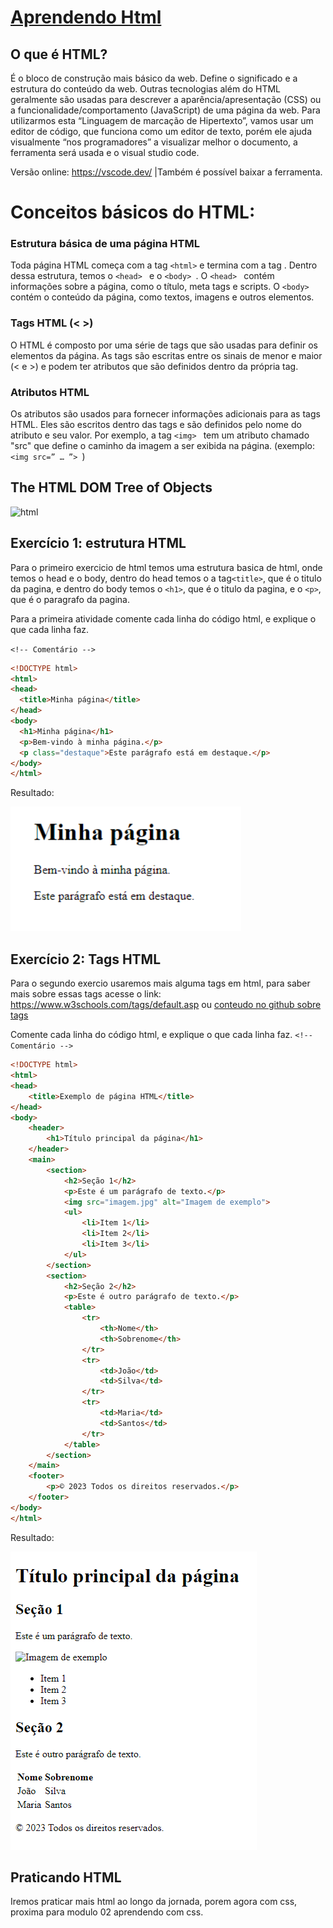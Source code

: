 # [Aprendendo Html](https://docs.google.com/presentation/d/1UqT0jXbwCmHnexhsiOe8PccYZkbgJ6hepK4zqSLSStg/edit?usp=sharing)


## O que é HTML?
É o bloco de construção mais básico da web. Define o significado e a estrutura do conteúdo da web. Outras tecnologias além do HTML geralmente são usadas para descrever a aparência/apresentação (CSS) ou a funcionalidade/comportamento (JavaScript) de uma página da web.
Para utilizarmos esta “Linguagem de marcação de Hipertexto”, vamos usar um editor de código, que funciona como um editor de texto, porém ele ajuda visualmente “nos programadores” a visualizar melhor o documento, a ferramenta será usada e o visual studio code.

Versão online: https://vscode.dev/ |Também é possível baixar a ferramenta.

# Conceitos básicos do HTML:

### Estrutura básica de uma página HTML
Toda página HTML começa com a tag ``<html>`` e termina com a tag </html>. Dentro dessa estrutura, temos o  ``<head> `` e o  ``<body> ``. O  ``<head> `` contém informações sobre a página, como o título, meta tags e scripts. O  ``<body> `` contém o conteúdo da página, como textos, imagens e outros elementos.

### Tags HTML (< >)
O HTML é composto por uma série de tags que são usadas para definir os elementos da página. As tags são escritas entre os sinais de menor e maior (< e >) e podem ter atributos que são definidos dentro da própria tag.
### Atributos HTML
Os atributos são usados para fornecer informações adicionais para as tags HTML. Eles são escritos dentro das tags e são definidos pelo nome do atributo e seu valor. Por exemplo, a tag  ``<img> `` tem um atributo chamado "src" que define o caminho da imagem a ser exibida na página. (exemplo:  ``<img src=” … ”> ``)

## The HTML DOM Tree of Objects

![html](https://www.w3schools.com/js/pic_htmltree.gif)

## Exercício 1: estrutura HTML
Para o primeiro exercicio de html temos uma estrutura basica de html, onde temos o head e o body, dentro do head temos o a tag``<title>``, que é o titulo da pagina, e dentro do body temos o ``<h1>``, que é o titulo da pagina, e o ``<p>``, que é o paragrafo da pagina.

Para a primeira atividade comente cada linha do código html, e explique o que cada linha faz.

``<!-- Comentário -->``

```html
<!DOCTYPE html>
<html>
<head>
  <title>Minha página</title>
</head>
<body>
  <h1>Minha página</h1>
  <p>Bem-vindo à minha página.</p>
  <p class="destaque">Este parágrafo está em destaque.</p>
</body>
</html>
```
Resultado: 

![atividade_01](./img/atividade_01.png)

## Exercício 2: Tags HTML
Para o segundo exercio usaremos mais alguma tags em html, para saber mais sobre essas tags acesse o link: https://www.w3schools.com/tags/default.asp ou [conteudo no github sobre tags](https://github.com/Pquar/PROJETOS-COM-HTML_CSS_JAVASCRIPT/tree/master/APRENDENDO%20html/exercicio%202%20(Tags))

Comente cada linha do código html, e explique o que cada linha faz.
``<!-- Comentário -->``

```html
<!DOCTYPE html>
<html>
<head>
	<title>Exemplo de página HTML</title>
</head>
<body>
	<header>
		<h1>Título principal da página</h1>
	</header>
	<main>
		<section>
			<h2>Seção 1</h2>
			<p>Este é um parágrafo de texto.</p>
			<img src="imagem.jpg" alt="Imagem de exemplo">
			<ul>
				<li>Item 1</li>
				<li>Item 2</li>
				<li>Item 3</li>
			</ul>
		</section>
		<section>
			<h2>Seção 2</h2>
			<p>Este é outro parágrafo de texto.</p>
			<table>
				<tr>
					<th>Nome</th>
					<th>Sobrenome</th>
				</tr>
				<tr>
					<td>João</td>
					<td>Silva</td>
				</tr>
				<tr>
					<td>Maria</td>
					<td>Santos</td>
				</tr>
			</table>
		</section>
	</main>
	<footer>
		<p>© 2023 Todos os direitos reservados.</p>
	</footer>
</body>
</html>

```
Resultado:

![atividade_02](./img/atividade_02.png)


## Praticando HTML

Iremos praticar mais html ao longo da jornada, porem agora com css, proxima para modulo 02 aprendendo com css.